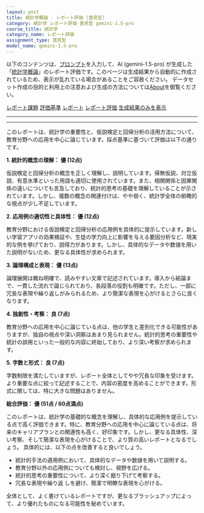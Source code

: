 ```yaml
---
layout: post
title: 統計学概論 - レポート評価 (意見型)
category: 統計学 レポート評価 意見型 gemini-1.5-pro
course_title: 統計学
category_name: レポート評価
assignment_type: 意見型
model_name: gemini-1.5-pro
---
```


以下のコンテンツは、[プロンプト](https://github.com/takedatoshiyuki/synthetic_assignments/tree/main/generated/統計学/gemini-1.5-pro/prompt_レポート評価-意見型.md)を入力して、AI (gemini-1.5-pro) が生成した「[統計学概論](/contents/統計学/)」のレポート評価です。このページは生成結果から自動的に作成されているため、表示が乱れている場合があることをご容赦ください。
データセット作成の目的と利用上の注意および生成の方法については[About](/About)を御覧ください。

[レポート課題](../レポート課題-意見型)
[評価基準](../評価基準-意見型)
[レポート](../レポート-意見型)
[レポート評価](../レポート評価-意見型)
[生成結果のみを表示](https://github.com/takedatoshiyuki/synthetic_assignments/tree/main/generated/統計学/gemini-1.5-pro/レポート評価-意見型.md)
  

***
***
  
このレポートは、統計学の重要性と、仮説検定と回帰分析の活用方法について、教育分野への応用を中心に論じています。採点基準に基づいて評価は以下の通りです。

**1. 統計的概念の理解： 優 (12点)**

仮説検定と回帰分析の概念を正しく理解し、説明しています。帰無仮説、対立仮説、有意水準といった用語も適切に使用されています。また、相関関係と因果関係の違いについても言及しており、統計的思考の基礎を理解していることが示されています。しかし、複数の概念の関連付けは、やや弱く、統計学全体の俯瞰的な視点が少し不足しています。

**2. 応用例の適切性と具体性： 優 (12点)**

教育分野における仮説検定と回帰分析の応用例を具体的に提示しています。新しい学習アプリの効果検証や、生徒の学力向上に影響を与える要因分析など、現実的な例を挙げており、説得力があります。しかし、具体的なデータや数値を用いた説明がないため、更なる具体性が求められます。

**3. 論理構成と表現： 優 (13点)**

論理展開は概ね明確で、読みやすい文章で記述されています。導入から結論まで、一貫した流れで論じられており、各段落の役割も明確です。ただし、一部に冗長な表現や繰り返しがみられるため、より簡潔な表現を心がけるとさらに良くなります。

**4. 独創性・考察： 良 (7点)**

教育分野への応用を中心に論じている点は、他の学生と差別化できる可能性がありますが、独自の視点や深い洞察はあまり見られません。統計的思考の重要性や統計の誤用といった一般的な内容に終始しており、より深い考察が求められます。

**5. 字数と形式： 良 (7点)**

字数制限を満たしていますが、レポート全体としてやや冗長な印象を受けます。より重要な点に絞って記述することで、内容の密度を高めることができます。形式に関しては、特に大きな問題はありません。

**総合評価： 優 (51点 / 60点満点)**

このレポートは、統計学の基礎的な概念を理解し、具体的な応用例を提示している点で高く評価できます。特に、教育分野への応用を中心に論じている点は、将来のキャリアプランとの関連性も高く、好印象です。しかし、更なる具体性、深い考察、そして簡潔な表現を心がけることで、より質の高いレポートとなるでしょう。  具体的には、以下の点を改善すると良いでしょう。

* 統計的手法の適用例において、具体的なデータや数値を用いて説明する。
* 教育分野以外の応用例についても検討し、視野を広げる。
* 統計的思考の重要性について、より深く掘り下げて考察する。
* 冗長な表現や繰り返 しを避け、簡潔で明瞭な表現を心がける。


全体として、よく書けているレポートですが、更なるブラッシュアップによって、より優れたものになる可能性を秘めています。
